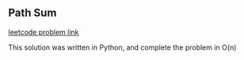 Path Sum
---

[leetcode problem link](https://oj.leetcode.com/submissions/detail/20308074/)

This solution was written in Python, and complete the problem in O(n)
